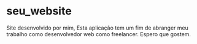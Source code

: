 # seu_website
Site desenvolvido por mim, Esta aplicação tem um fim de abranger meu trabalho como desenvolvedor web como freelancer. Espero que gostem.
